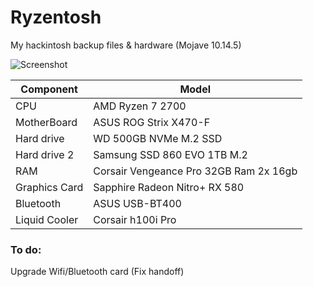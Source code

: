 # Ryzentosh

My hackintosh backup files & hardware (Mojave 10.14.5)

![Screenshot](https://github.com/kdbaustert/ryzen-hackintosh/blob/master/images/ryzentosh.jpg)

| Component     | Model         |
| ------------- |-------------|
| CPU           | AMD Ryzen 7 2700 |
| MotherBoard   | ASUS ROG Strix X470-F |
| Hard drive    | WD 500GB NVMe M.2 SSD |
| Hard drive 2  | Samsung SSD 860 EVO 1TB M.2 |
| RAM           | Corsair Vengeance Pro 32GB Ram 2x 16gb |
| Graphics Card | Sapphire Radeon Nitro+ RX 580 |
| Bluetooth     | ASUS USB-BT400 |
| Liquid Cooler | Corsair h100i Pro |

### To do:

Upgrade Wifi/Bluetooth card (Fix handoff)



